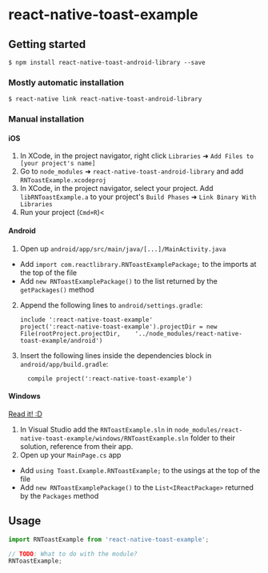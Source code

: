 
# react-native-toast-example

## Getting started

`$ npm install react-native-toast-android-library --save`

### Mostly automatic installation

`$ react-native link react-native-toast-android-library`

### Manual installation


#### iOS

1. In XCode, in the project navigator, right click `Libraries` ➜ `Add Files to [your project's name]`
2. Go to `node_modules` ➜ `react-native-toast-android-library` and add `RNToastExample.xcodeproj`
3. In XCode, in the project navigator, select your project. Add `libRNToastExample.a` to your project's `Build Phases` ➜ `Link Binary With Libraries`
4. Run your project (`Cmd+R`)<

#### Android

1. Open up `android/app/src/main/java/[...]/MainActivity.java`
  - Add `import com.reactlibrary.RNToastExamplePackage;` to the imports at the top of the file
  - Add `new RNToastExamplePackage()` to the list returned by the `getPackages()` method
2. Append the following lines to `android/settings.gradle`:
  	```
  	include ':react-native-toast-example'
  	project(':react-native-toast-example').projectDir = new File(rootProject.projectDir, 	'../node_modules/react-native-toast-example/android')
  	```
3. Insert the following lines inside the dependencies block in `android/app/build.gradle`:
  	```
      compile project(':react-native-toast-example')
  	```

#### Windows
[Read it! :D](https://github.com/ReactWindows/react-native)

1. In Visual Studio add the `RNToastExample.sln` in `node_modules/react-native-toast-example/windows/RNToastExample.sln` folder to their solution, reference from their app.
2. Open up your `MainPage.cs` app
  - Add `using Toast.Example.RNToastExample;` to the usings at the top of the file
  - Add `new RNToastExamplePackage()` to the `List<IReactPackage>` returned by the `Packages` method


## Usage
```javascript
import RNToastExample from 'react-native-toast-example';

// TODO: What to do with the module?
RNToastExample;
```
  